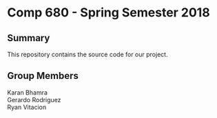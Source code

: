 # Comp 680 - Spring Semester 2018

## Summary
This repository contains the source code for our project.

## Group Members
Karan Bhamra <br/>
Gerardo Rodriguez <br/>
Ryan Vitacion
